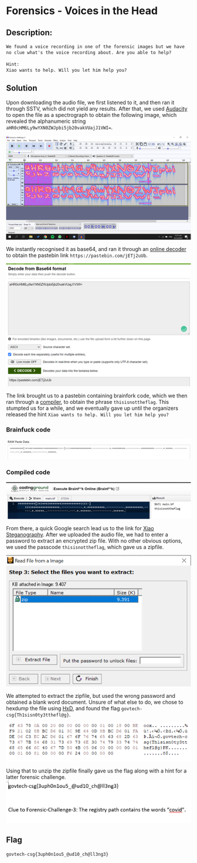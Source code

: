 # Forensics - Voices in the Head
## Description:
```
We found a voice recording in one of the forensic images but we have no clue what's the voice recording about. Are you able to help?

Hint:
Xiao wants to help. Will you let him help you?
```
## Solution
Upon downloading the audio file, we first listened to it, and then ran it through SSTV, which did not yield any results. After that, we used [Audacity](https://www.audacityteam.org/download/) to open the file as a spectrograph to obtain the following image, which revealed the alphanumeric string `aHR0cHM6Ly9wYXN0ZWJpbi5jb20vakVUajJ1VWI=`.

![Step 1](https://github.com/natashatyt888/Writeups-for-CTF/blob/main/2020-Govtech-Stack-The-Flags/Forensics/Voices-in-the-Head/Step%201.png)

We instantly recognised it as base64, and ran it through an [online decoder](https://www.base64decode.org/) to obtain the pastebin link `https://pastebin.com/jETj2uUb`.

![Step 2](https://github.com/natashatyt888/Writeups-for-CTF/blob/main/2020-Govtech-Stack-The-Flags/Forensics/Voices-in-the-Head/Step%202.png)


The link brought us to a pastebin containing brainfork code, which we then ran through a [compiler](https://www.tutorialspoint.com/execute_brainfk_online.php), to obtain the phrase `thisisnottheflag`. This stumpted us for a while, and we eventually gave up until the organizers released the hint `Xiao wants to help. Will you let him help you?`

### Brainfuck code
![Step 3](https://github.com/natashatyt888/Writeups-for-CTF/blob/main/2020-Govtech-Stack-The-Flags/Forensics/Voices-in-the-Head/Step%203.png)

### Compiled code
![Step 4](https://github.com/natashatyt888/Writeups-for-CTF/blob/main/2020-Govtech-Stack-The-Flags/Forensics/Voices-in-the-Head/Step%205.png)

From there, a quick Google search lead us to the link for [Xiao Steganography](https://xiao-steganography.en.softonic.com/#:~:text=Xiao%20Steganography%20is%20a%20great,is%20only%20available%20in%20English.). After we uploaded the audio file, we had to enter a password to extract an encrypted zip file. With no other obvious options, we used the passcode `thisisnottheflag`, which gave us a zipfile. 

![Step 5](https://github.com/natashatyt888/Writeups-for-CTF/blob/main/2020-Govtech-Stack-The-Flags/Forensics/Voices-in-the-Head/Step%204.png)

We attempted to extract the zipfile, but used the wrong password and obtained a blank word document. Unsure of what else to do, we chose to hexdump the file using [HxD](https://mh-nexus.de/en/hxd/), and found the flag `govtech-csg{Th1sisn0ty3tthefl@g}`.

![Step 6](https://github.com/natashatyt888/Writeups-for-CTF/blob/main/2020-Govtech-Stack-The-Flags/Forensics/Voices-in-the-Head/Step%206.png)

Using that to unzip the zipfile finally gave us the flag along with a hint for a latter forensic challenge.
![Step 7](https://github.com/natashatyt888/Writeups-for-CTF/blob/main/2020-Govtech-Stack-The-Flags/Forensics/Voices-in-the-Head/Step%207.png)


## Flag
`govtech-csg{3uph0n1ou5_@ud10_ch@ll3ng3}`
